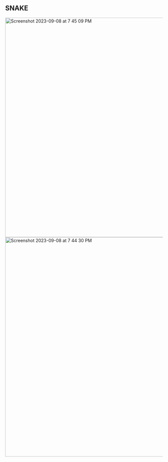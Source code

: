 ## SNAKE

<img width="700" alt="Screenshot 2023-09-08 at 7 45 09 PM" src="https://github.com/jeighmz/Games/assets/48871068/413e2c52-e221-4f50-a2a2-eb5b8e4213fc">


<img width="700" alt="Screenshot 2023-09-08 at 7 44 30 PM" src="https://github.com/jeighmz/Games/assets/48871068/bfa1f4cb-eeef-40a8-abb8-511e17ed2745">
